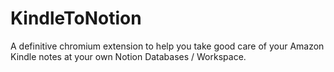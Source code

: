 # KindleToNotion
A definitive chromium extension to help you take good care of your Amazon Kindle notes at your own Notion Databases / Workspace.
